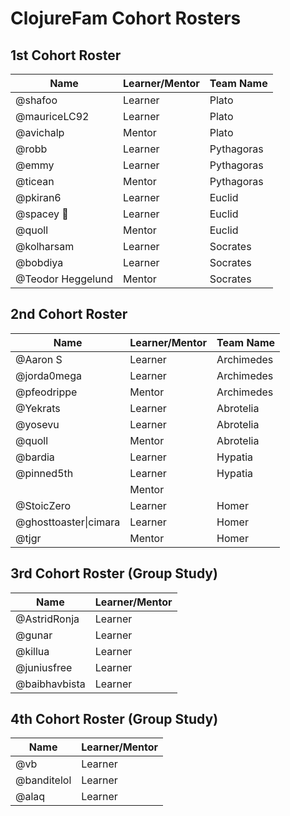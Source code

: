 # ClojureFam Cohort Rosters

## 1st Cohort Roster
|Name|Learner/Mentor|Team Name|
|----|----|----|
|@shafoo|Learner|Plato|
|@mauriceLC92|Learner|Plato|
|@avichalp|Mentor|Plato|
|@robb|Learner|Pythagoras|
|@emmy|Learner|Pythagoras|
|@ticean|Mentor|Pythagoras|
|@pkiran6|Learner|Euclid|
|@spacey 🌌|Learner|Euclid|
|@quoll|Mentor|Euclid|
|@kolharsam|Learner|Socrates|
|@bobdiya|Learner|Socrates|
|@Teodor Heggelund|Mentor|Socrates|

## 2nd Cohort Roster
|Name|Learner/Mentor|Team Name|
|----|----|----|
|@Aaron S|Learner|Archimedes
|@jorda0mega|Learner|Archimedes
|@pfeodrippe|Mentor|Archimedes
|@Yekrats|Learner|Abrotelia
|@yosevu|Learner|Abrotelia
|@quoll|Mentor|Abrotelia
|@bardia|Learner|Hypatia
|@pinned5th|Learner|Hypatia
||Mentor|
|@StoicZero|Learner|Homer
|@ghosttoaster\|cimara|Learner|Homer
|@tjgr|Mentor|Homer

## 3rd Cohort Roster (Group Study)
|Name|Learner/Mentor|
|----|----|
|@AstridRonja|Learner
|@gunar|Learner
|@killua|Learner
|@juniusfree|Learner
|@baibhavbista|Learner

## 4th Cohort Roster (Group Study)
|Name|Learner/Mentor|
|----|----|
|@vb|Learner
|@banditelol|Learner
|@alaq|Learner
